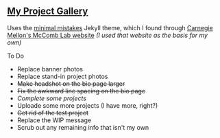 ## [My Project Gallery](https://d-winker.github.io/)  
Uses the [minimal mistakes](https://mmistakes.github.io/minimal-mistakes/) Jekyll theme, which I found through [Carnegie Mellon's McComb Lab website](https://github.com/cmudrc/cmudrc.github.io) _(I used that website as the basis for my own)_  

To Do
- Replace banner photos
- Replace stand-in project photos
- ~~Make headshot on the bio page larger~~
- ~~Fix the awkward line spacing on the bio page~~
- _Complete some projects_
- Uploade some more projects (I have more, right?)
- ~~Get rid of the test project~~
- Replace the WIP message
- Scrub out any remaining info that isn't my own

